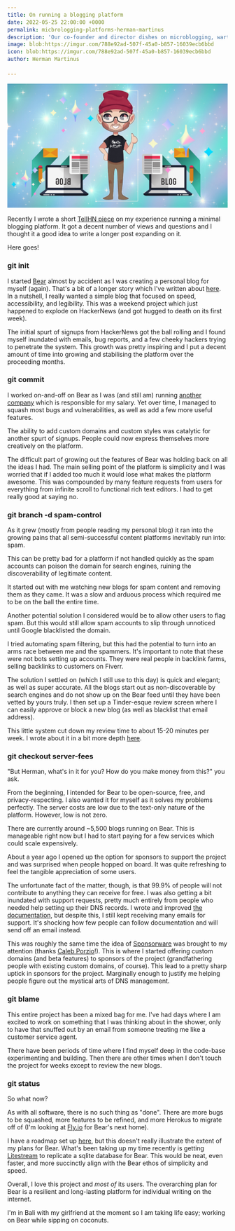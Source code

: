 ```yaml
---
title: On running a blogging platform
date: 2022-05-25 22:00:00 +0000
permalink: micbrologging-platforms-herman-martinus
description: 'Our co-founder and director dishes on microblogging, warts and all. '
image: blob:https://imgur.com/788e92ad-507f-45a0-b857-16039ecb6bbd
icon: blob:https://imgur.com/788e92ad-507f-45a0-b857-16039ecb6bbd
author: Herman Martinus

---
```

![](/uploads/social-media.png)

Recently I wrote a short [TellHN piece](https://news.ycombinator.com/item?id=31233600) on my experience running a minimal blogging platform. It got a decent number of views and questions and I thought it a good idea to write a longer post expanding on it.

Here goes!

### git init

I started [Bear](https://bearblog.dev/) almost by accident as I was creating a personal blog for myself (again). That's a bit of a longer story which I've written about [here](https://herman.bearblog.dev/the-hacker-news-hug/). In a nutshell, I really wanted a simple blog that focused on speed, accessibility, and legibility. This was a weekend project which just happened to explode on HackerNews (and got hugged to death on its first week).

The initial spurt of signups from HackerNews got the ball rolling and I found myself inundated with emails, bug reports, and a few cheeky hackers trying to penetrate the system. This growth was pretty inspiring and I put a decent amount of time into growing and stabilising the platform over the proceeding months.

### git commit

I worked on-and-off on Bear as I was (and still am) running [another company](https://justsketch.me/) which is responsible for my salary. Yet over time, I managed to squash most bugs and vulnerabilities, as well as add a few more useful features.

The ability to add custom domains and custom styles was catalytic for another spurt of signups. People could now express themselves more creatively on the platform.

The difficult part of growing out the features of Bear was holding back on all the ideas I had. The main selling point of the platform is simplicity and I was worried that if I added too much it would lose what makes the platform awesome. This was compounded by many feature requests from users for everything from infinite scroll to functional rich text editors. I had to get really good at saying no.

### git branch -d spam-control

As it grew (mostly from people reading my personal blog) it ran into the growing pains that all semi-successful content platforms inevitably run into: spam.

This can be pretty bad for a platform if not handled quickly as the spam accounts can poison the domain for search engines, ruining the discoverability of legitimate content.

It started out with me watching new blogs for spam content and removing them as they came. It was a slow and arduous process which required me to be on the ball the entire time.

Another potential solution I considered would be to allow other users to flag spam. But this would still allow spam accounts to slip through unnoticed until Google blacklisted the domain.

I tried automating spam filtering, but this had the potential to turn into an arms race between me and the spammers. It's important to note that these were not bots setting up accounts. They were real people in backlink farms, selling backlinks to customers on Fiverr.

The solution I settled on (which I still use to this day) is quick and elegant; as well as super accurate. All the blogs start out as non-discoverable by search engines and do not show up on the Bear feed until they have been vetted by yours truly. I then set up a Tinder-esque review screen where I can easily approve or block a new blog (as well as blacklist that email address).

This little system cut down my review time to about 15-20 minutes per week. I wrote about it in a bit more depth [here](https://herman.bearblog.dev/5-hours-to-15-minutes/).

### git checkout server-fees

"But Herman, what's in it for you? How do you make money from this?" you ask.

From the beginning, I intended for Bear to be open-source, free, and privacy-respecting. I also wanted it for myself as it solves my problems perfectly. The server costs are low due to the text-only nature of the platform. However, low is not zero.

There are currently around \~5,500 blogs running on Bear. This is manageable right now but I had to start paying for a few services which could scale expensively.

About a year ago I opened up the option for sponsors to support the project and was surprised when people hopped on board. It was quite refreshing to feel the tangible appreciation of some users.

The unfortunate fact of the matter, though, is that 99.9% of people will not contribute to anything they can receive for free. I was also getting a bit inundated with support requests, pretty much entirely from people who needed help setting up their DNS records. I wrote and improved [the documentation](https://github.com/HermanMartinus/bearblog/wiki/Custom-domains), but despite this, I still kept receiving many emails for support. It's shocking how few people can follow documentation and will send off an email instead.

This was roughly the same time the idea of [Sponsorware](https://github.com/sponsorware/docs) was brought to my attention (thanks [Caleb Porzio](https://calebporzio.com/i-just-hit-dollar-100000yr-on-github-sponsors-heres-how-i-did-it)!). This is where I started offering custom domains (and beta features) to sponsors of the project (grandfathering people with existing custom domains, of course). This lead to a pretty sharp uptick in sponsors for the project. Marginally enough to justify me helping people figure out the mystical arts of DNS management.

### git blame

This entire project has been a mixed bag for me. I've had days where I am excited to work on something that I was thinking about in the shower, only to have that snuffed out by an email from someone treating me like a customer service agent.

There have been periods of time where I find myself deep in the code-base experimenting and building. Then there are other times when I don't touch the project for weeks except to review the new blogs.

### git status

So what now?

As with all software, there is no such thing as "done". There are more bugs to be squashed, more features to be refined, and more Herokus to migrate off of (I'm looking at [Fly.io](https://fly.io/) for Bear's next home).

I have a roadmap set up [here](https://github.com/HermanMartinus/bearblog/wiki/Roadmap), but this doesn't really illustrate the extent of my plans for Bear. What's been taking up my time recently is getting [Litestream](https://litestream.io/) to replicate a sqlite database for Bear. This would be neat, even faster, and more succinctly align with the Bear ethos of simplicity and speed.

Overall, I love this project and _most of_ its users. The overarching plan for Bear is a resilient and long-lasting platform for individual writing on the internet.

I'm in Bali with my girlfriend at the moment so I am taking life easy; working on Bear while sipping on coconuts.